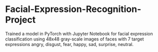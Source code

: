 # Facial-Expression-Recognition-Project

Trained a model in PyTorch with Jupyter Notebook for facial expression classification using 48x48 gray-scale images of faces with 7 target expressions angry, disgust, fear, happy, sad, surprise, neutral.
